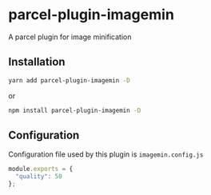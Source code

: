 # parcel-plugin-imagemin
A parcel plugin for image minification

## Installation
```bash
yarn add parcel-plugin-imagemin -D
```
or
```bash
npm install parcel-plugin-imagemin -D
```

## Configuration
Configuration file used by this plugin is `imagemin.config.js`
```Javascript
module.exports = {
  "quality": 50
};
```